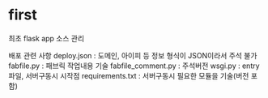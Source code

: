 # first
최초 flask app 소스 관리 

배포 관련 사항
deploy.json : 도메인, 아이피 등 정보
              형식이 JSON이라서 주석 불가
fabfile.py : 패브릭 작업내용 기술
fabfile_comment.py : 주석버전
wsgi.py : entry파일, 서버구동시 시작점
requirements.txt : 서버구동시 필요한 모듈을 기술(버전 포함)